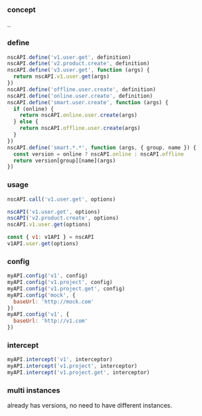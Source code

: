 ### concept

<version>.<group>.<name>

### define
```js
nscAPI.define('v1.user.get', definition)
nscAPI.define('v2.product.create', definition)
nscAPI.define('v3.user.get', function (args) {
  return nscAPI.v1.user.get(args)
})
nscAPI.define('offline.user.create', definition)
nscAPI.define('online.user.create', definition)
nscAPI.define('smart.user.create', function (args) {
  if (online) {
    return nscAPI.online.user.create(args)
  } else {
    return nscAPI.offline.user.create(args)
  }
})
nscAPI.define('smart.*.*', function (args, { group, name }) {
  const version = online ? nscAPI.online : nscAPI.offline
  return version[group][name](args)
})
```

### usage
```js
nscAPI.call('v1.user.get', options)

nscAPI('v1.user.get', options)
nscAPI('v2.product.create', options)
nscAPI.v1.user.get(options)

const { v1: v1API } = nscAPI
v1API.user.get(options)
```

### config
```js
myAPI.config('v1', config)
myAPI.config('v1.project', config)
myAPI.config('v1.project.get', config)
myAPI.config('mock', {
  baseUrl: 'http://mock.com'
})
myAPI.config('v1', {
  baseUrl: 'http://v1.com'
})
```

### intercept
```js
myAPI.intercept('v1', interceptor)
myAPI.intercept('v1.project', interceptor)
myAPI.intercept('v1.project.get', interceptor)
```


### multi instances
already has versions, no need to have different instances.